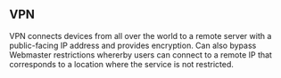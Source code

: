 ## VPN

VPN connects devices from all over the world to a remote server with a public-facing IP address and provides encryption. Can also bypass Webmaster restrictions whererby users can connect to a remote IP that corresponds to a location where the service is not restricted.
